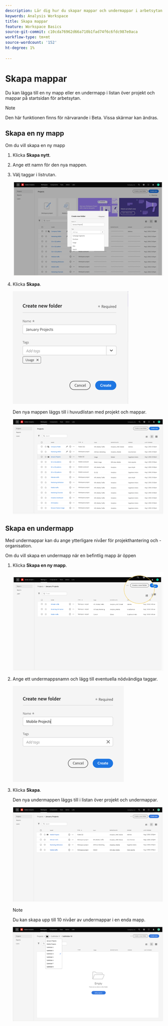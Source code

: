 ```yaml
---
description: Lär dig hur du skapar mappar och undermappar i arbetsytan
keywords: Analysis Workspace
title: Skapa mappar
feature: Workspace Basics
source-git-commit: c10cda76962d66a710b1fad74f6c6fdc987e0aca
workflow-type: tm+mt
source-wordcount: '152'
ht-degree: 1%

---
```



# Skapa mappar

Du kan lägga till en ny mapp eller en undermapp i listan över projekt och mappar på startsidan för arbetsytan.

>[!NOTE]
>
>Den här funktionen finns för närvarande i Beta. Vissa skärmar kan ändras.

## Skapa en ny mapp

Om du vill skapa en ny mapp

1. Klicka **Skapa nytt**.

1. Ange ett namn för den nya mappen.

1. Välj taggar i listrutan.

   ![](/help/analyze/analysis-workspace/build-workspace-project/assets/select-tags.png)

1. Klicka **Skapa**.

   ![](/help/analyze/analysis-workspace/build-workspace-project/assets/create.png)

   Den nya mappen läggs till i huvudlistan med projekt och mappar.

   ![](/help/analyze/analysis-workspace/build-workspace-project/assets/create-new-listed.png)

## Skapa en undermapp

Med undermappar kan du ange ytterligare nivåer för projekthantering och -organisation.

Om du vill skapa en undermapp när en befintlig mapp är öppen

1. Klicka **Skapa en ny mapp**.

   ![](/help/analyze/analysis-workspace/build-workspace-project/assets/create-subfolder2.png)

1. Ange ett undermappsnamn och lägg till eventuella nödvändiga taggar.

   ![](/help/analyze/analysis-workspace/build-workspace-project/assets/create-subfolder-name.png)

1. Klicka **Skapa**.

   Den nya undermappen läggs till i listan över projekt och undermappar.

   ![](/help/analyze/analysis-workspace/build-workspace-project/assets/create-subfolder-added.png)

   >[!NOTE]
   >
   >Du kan skapa upp till 10 nivåer av undermappar i en enda mapp.

   ![](/help/analyze/analysis-workspace/build-workspace-project/assets/create-subfolder-limit.png)
